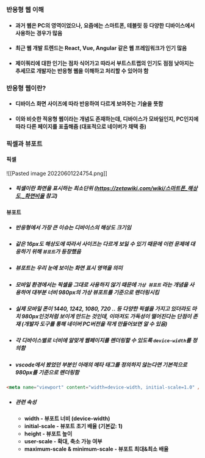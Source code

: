 ### 반응형 웹 이해
- #### 과거 웹은 PC의 영역이었으나, 요즘에는 스마트폰, 테블릿 등 다양한 디바이스에서 사용하는 경우가 많음
- #### 최근 웹 개발 트렌드는 React, Vue, Angular 같은 웹 프레임워크가 인기 많음
- #### 제이쿼리에 대한 인기는 점차 식어가고 따라서 부트스트랩의 인기도 점점 낮아지는 추세므로 개발자는 반응형 웹을 이해하고 처리할 수 있어야 함

### 반응형 웹이란? 
- #### 디바이스 화면 사이즈에 따라 반응하여 다르게 보여주는 기술을 뜻함
- #### 이와 비슷한 적응형 웹이라는 개념도 존재하는데, 디바이스가 모바일인지, PC인지에 따라 다른 페이지를 표출해줌 (대표적으로 네이버가 채택 중)

### 픽셀과 뷰포트
#### 픽셀
![[Pasted image 20220601224754.png]]
- ##### 픽셀이란 화면을 표시하는 최소단위 (https://zetawiki.com/wiki/스마트폰_해상도,_화면비율 참고)
#### 뷰포트
- ##### 반응형에서 가장 큰 이슈는 디바이스의 해상도 크기임
- ##### 같은 16px도 해상도에 따라서 사이즈는 다르게 보일 수 있기 때문에 이런 문제에 대응하기 위해 `뷰포트`가 등장했음
- ##### 뷰포트는 우리 눈에 보이는 화면 표시 영역을 의미
- ##### 모바일 환경에서는 픽셀을 그대로 사용하지 않기 때문에 `가상 뷰포트` 라는 개념을 사용하여 대부분 너비 980px의 가상 뷰포트를 기준으로 렌더링시킴
 - ##### 실제 모바일 폰이 1440, 1242, 1080, 720 .. 등 다양한 픽셀을 가지고 있더라도 마치 980px인것처럼 보이게 만드는 것인데,  이마저도 가독성이 떨어진다는 단점이 존재 (개발자 도구를 통해 네이버 PC버전을 작게 만들어보면 알 수 있음)
- ##### 각 디바이스별로 너비에 알맞게 웹페이지를 렌더링할 수 있도록 `device-width`를 정의함
- ##### vscode에서 봤었던 부분인 아래의 메타 태그를 정의하지 않는다면 기본적으로 980px를 기준으로 렌더링함
```html
<meta name="viewport" content="width=device-width, initial-scale=1.0" />
```
- ##### 관련 속성
	- **width - 뷰포트 너비 (device-width)**
	- **initial-scale - 뷰포트 초기 배율 (기본값: 1)**
	- **height - 뷰포트 높이**
	- **user-scale - 확대, 축소 가능 여부**
	- **maximum-scale & minimum-scale - 뷰포트 최대&최소 배율**
